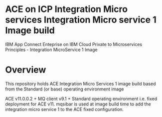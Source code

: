 # ACE on ICP Integration Micro services Integration Micro service 1 Image build

IBM App Connect Enteprise on IBM Cloud Private to Microservices Principles - Integration MicroService 1 Image



# Overview

This repository holds ACE Integration Micro Services 1 image build based from the Standard (or base) operating environment image

ACE v11.0.0.2 + MQ client v9.1 + Standard operating environment i.e. fixed deployment for ACE v11.
mqsibar is used at image build time to add the integration micro service 1 to the ACE fixed configuration.

